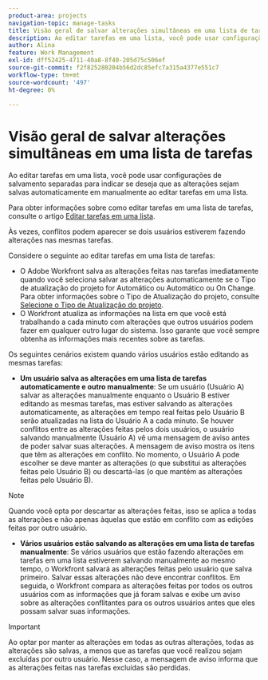 ```yaml
---
product-area: projects
navigation-topic: manage-tasks
title: Visão geral de salvar alterações simultâneas em uma lista de tarefas
description: Ao editar tarefas em uma lista, você pode usar configurações de salvamento separadas para indicar se deseja que as alterações sejam salvas automaticamente em manualmente ao editar tarefas em uma lista.
author: Alina
feature: Work Management
exl-id: dff52425-4711-40a8-8f40-205d75c506ef
source-git-commit: f2f825280204b56d2dc85efc7a315a4377e551c7
workflow-type: tm+mt
source-wordcount: '497'
ht-degree: 0%

---
```


# Visão geral de salvar alterações simultâneas em uma lista de tarefas

Ao editar tarefas em uma lista, você pode usar configurações de salvamento separadas para indicar se deseja que as alterações sejam salvas automaticamente em manualmente ao editar tarefas em uma lista.

Para obter informações sobre como editar tarefas em uma lista de tarefas, consulte o artigo [Editar tarefas em uma lista](../../../manage-work/tasks/manage-tasks/edit-tasks-in-a-list.md).

Às vezes, conflitos podem aparecer se dois usuários estiverem fazendo alterações nas mesmas tarefas.

Considere o seguinte ao editar tarefas em uma lista de tarefas:

* O Adobe Workfront salva as alterações feitas nas tarefas imediatamente quando você seleciona salvar as alterações automaticamente se o Tipo de atualização do projeto for Automático ou Automático ou On Change. Para obter informações sobre o Tipo de Atualização do projeto, consulte [Selecione o Tipo de Atualização do projeto](../../../manage-work/projects/manage-projects/select-project-update-type.md).
* O Workfront atualiza as informações na lista em que você está trabalhando a cada minuto com alterações que outros usuários podem fazer em qualquer outro lugar do sistema. Isso garante que você sempre obtenha as informações mais recentes sobre as tarefas.

Os seguintes cenários existem quando vários usuários estão editando as mesmas tarefas:

* **Um usuário salva as alterações em uma lista de tarefas automaticamente e outro manualmente**: Se um usuário (Usuário A) salvar as alterações manualmente enquanto o Usuário B estiver editando as mesmas tarefas, mas estiver salvando as alterações automaticamente, as alterações em tempo real feitas pelo Usuário B serão atualizadas na lista do Usuário A a cada minuto. Se houver conflitos entre as alterações feitas pelos dois usuários, o usuário salvando manualmente (Usuário A) vê uma mensagem de aviso antes de poder salvar suas alterações. A mensagem de aviso mostra os itens que têm as alterações em conflito. No momento, o Usuário A pode escolher se deve manter as alterações (o que substitui as alterações feitas pelo Usuário B) ou descartá-las (o que mantém as alterações feitas pelo Usuário B).

>[!NOTE]
>
>Quando você opta por descartar as alterações feitas, isso se aplica a todas as alterações e não apenas àquelas que estão em conflito com as edições feitas por outro usuário.

* **Vários usuários estão salvando as alterações em uma lista de tarefas manualmente**: Se vários usuários que estão fazendo alterações em tarefas em uma lista estiverem salvando manualmente ao mesmo tempo, o Workfront salvará as alterações feitas pelo usuário que salva primeiro. Salvar essas alterações não deve encontrar conflitos. Em seguida, o Workfront compara as alterações feitas por todos os outros usuários com as informações que já foram salvas e exibe um aviso sobre as alterações conflitantes para os outros usuários antes que eles possam salvar suas informações.

>[!IMPORTANT]
>
>Ao optar por manter as alterações em todas as outras alterações, todas as alterações são salvas, a menos que as tarefas que você realizou sejam excluídas por outro usuário. Nesse caso, a mensagem de aviso informa que as alterações feitas nas tarefas excluídas são perdidas.

<!--
<div data-mc-conditions="QuicksilverOrClassic.Draft mode"> 
<p class="preview" data-mc-conditions="QuicksilverOrClassic.Draft mode">(NOTE: drafted - when replaced with the above live section; does it need an edit??) </p>
<div>
<p>When editing tasks in a list, you can select whether you want each change to be saved automatically or if you want to manually save multiple changes at one time by clicking the Save button. This depends on whether you enable the Autosave setting in the task list or not. </p>
<p>For information about editing tasks in a task list, see the article <a href="../../../manage-work/tasks/manage-tasks/edit-tasks.md" class="MCXref xref" xrefformat="{para}">Edit tasks</a>. </p>
<p>Sometimes, conflicts might appear if two users are making changes on the same tasks. </p>
<p>Consider the following when editing tasks in a task list: </p>
<ul>
<li>Workfront saves the changes you make to tasks immediately when you have enabled the Autosave setting. </li>
<li>Workfront updates the information on the list you are working on every minute with changes that other users might make anywhere else in the system. This ensures that you always get the latest information on the tasks. </li>
</ul>
<p>The following scenarios exist when multiple users are editing the same tasks:</p>
<ul>
<li>One user has Autosave disabled and another has it enabled: If a user (User A) has disabled the Autosave setting and is editing the task list while User B is editing the same tasks but they have enabled the Autosave setting, the live changes made by User B are updated on the list for User A every minute. If there are conflicts between the changes made by the two users, the user with the Autosave setting disabled (User A) sees a warning message before they can save their changes, that shows the items that have those conflicting changes. At this time, User A can choose whether they should keep their changes (which overwrites the changes made by User B), or discard them (which keeps the changes made by User B.) </li>
</ul> <note type="note">
When you select to discard the changes you made, this applies to all the changes and not just to those that have conflicts with the edits made by another user.
</note>
<ul>
<li>Several users have disabled the Autosave setting: If several users that have disabled the Autosave setting are making changes at the same time, Workfront saves the changes made by the user who saves first. Saving these changes should not encounter any conflicts. Workfrontthen compares the changes made by all the other users with the information that it already saved and displays a warning about the conflicting changes to the other users before they can save their information. </li>
</ul> <note type="important">
When you select to keep your changes over all other changes, your changes are saved, unless the tasks you made changes to were deleted by another user. In this case, the warning message informs you that the changes you made to the deleted tasks are lost.
</note>
</div>
</div>
-->
